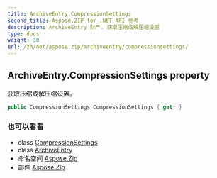 ```yaml
---
title: ArchiveEntry.CompressionSettings
second_title: Aspose.ZIP for .NET API 参考
description: ArchiveEntry 财产. 获取压缩或解压缩设置
type: docs
weight: 30
url: /zh/net/aspose.zip/archiveentry/compressionsettings/
---
```

## ArchiveEntry.CompressionSettings property

获取压缩或解压缩设置。

```csharp
public CompressionSettings CompressionSettings { get; }
```

### 也可以看看

* class [CompressionSettings](../../../aspose.zip.saving/compressionsettings/)
* class [ArchiveEntry](../)
* 命名空间 [Aspose.Zip](../../archiveentry/)
* 部件 [Aspose.Zip](../../../)


